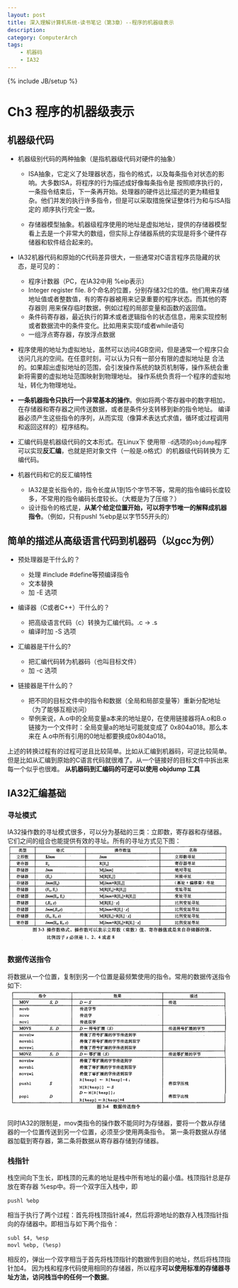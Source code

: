 ```yaml
---
layout: post
title: 深入理解计算机系统-读书笔记（第3章）--程序的机器级表示
description: 
category: ComputerArch
tags: 
    - 机器码
    - IA32
---
```

{% include JB/setup %}

# Ch3 程序的机器级表示

## 机器级代码

* 机器级别代码的两种抽象（是指机器级代码对硬件的抽象）

    - ISA抽象，它定义了处理器状态，指令的格式，以及每条指令对状态的影响。大多数ISA，将程序的行为描述成好像每条指令是
        按照顺序执行的，一条指令结束后，下一条再开始。处理器的硬件远比描述的更为精细复杂。他们并发的执行许多指令，但是可以采取措施保证整体行为和与ISA指定的
        顺序执行完全一致。
        
    - 存储器模型抽象。机器级程序使用的地址是虚拟地址，提供的存储器模型看上去是一个非常大的数组，但实际上存储器系统的实现是将多个硬件存储器和软件结合起来的。
    
- IA32机器代码和原始的C代码差异很大，一些通常对C语言程序员隐藏的状态，是可见的：
    + 程序计数器（PC，在IA32中用 %eip表示）
    + Integer register file. 8个命名的位置，分别存储32位的值。他们用来存储地址值或者整数值，有的寄存器被用来记录重要的程序状态。而其他的寄存器则
        用来保存临时数据，例如过程的局部变量和函数的返回值。
    + 条件码寄存器，最近执行的算术或者逻辑指令的状态信息，用来实现控制或者数据流中的条件变化。比如用来实现if或者while语句
    + 一组浮点寄存器，存放浮点数据

- 程序使用的地址为虚拟地址，虽然可以访问4GB空间，但是通常一个程序只会访问几兆的空间。在任意时刻，可以认为只有一部分有限的虚拟地址是
    合法的。如果超出虚拟地址的范围，会引发操作系统的缺页机制等，操作系统会重新将需要的虚拟地址范围映射到物理地址。
    操作系统负责将一个程序的虚拟地址，转化为物理地址。

- **一条机器指令只执行一个非常基本的操作**。例如将两个寄存器中的数字相加，在存储器和寄存器之间传送数据，或者是条件分支转移到新的指令地址。
    编译器必须产生这些指令的序列，从而实现（像算术表达式求值，循环或过程调用和返回这样的）程序结构。

- 汇编代码是机器级代码的文本形式。在Linux下 使用带 ```-d```选项的```objdump```程序可以实现**反汇编**，也就是把对象文件（一般是.o格式）的机器级代码转换为
  汇编代码。

- 机器代码和它的反汇编特性
    + IA32是变长指令的，指令长度从1到15个字节不等，常用的指令编码长度较多，不常用的指令编码长度较长。（大概是为了压缩？）
    + 设计指令的格式是，**从某个给定位置开始，可以将字节唯一的解释成机器指令**。（例如，只有pushl %ebp是以字节55开头的）

## 简单的描述从高级语言代码到机器码（以gcc为例）

- 预处理器是干什么的？
    + 处理 #include #define等预编译指令
    + 文本替换
    + 加 -E 选项
    
- 编译器（C或者C++）干什么的？
    + 把高级语言代码（c）转换为汇编代码。.c -> .s
    + 编译时加 -S 选项
    
- 汇编器是干什么的?
    + 把汇编代码转为机器码（也叫目标文件）
    + 加 -c 选项
    
- 链接器是干什么的？
    + 把不同的目标文件中的指令和数据（全局和局部变量等）重新分配地址（为了能够互相访问）
    + 举例来说，A.o中的全局变量a本来的地址是0，在使用链接器将A.o和B.o链接为一个文件时：全局变量a的地址可能就变成了 0x804a018。那么本来在
        A.o中所有引用的0地址都要换成0x804a018。
        
上述的转换过程有的过程可逆且比较简单。比如从汇编到机器码，可逆比较简单。但是比如从汇编到原始的C语言代码就很难了。从一个链接好的目标文件中拆出来每一个似乎也很难。
**从机器码到汇编码的可逆可以使用 objdump 工具**

## IA32汇编基础

### 寻址模式
IA32操作数的寻址模式很多，可以分为基础的三类：立即数，寄存器和存储器。它们之间的组合也能提供有效的寻址。所有的寻址方式见下图：
![寻址模式](/assets/pic/adress.jpg)

### 数据传送指令
将数据从一个位置，复制到另一个位置是最频繁使用的指令。常用的数据传送指令如下:
![数据传送](/assets/pic/move.png)

同时IA32的限制是，mov类指令的操作数不能同时为存储器，要将一个数从存储器的一个位置传送到另一个位置，必须至少使用两条指令。
第一条将数据从存储器加载到寄存器，第二条将数据从寄存器存储到存储器。

### 栈指针
栈空间向下生长，即栈顶的元素的地址是栈中所有地址的最小值。栈顶指针总是存放在寄存器 %esp中。将一个双字压入栈中，即

    pushl %ebp

相当于执行了两个过程：首先将栈顶指针减4，然后将源地址的数存入栈顶指针指向的存储器中。即相当与如下两个指令：

    subl $4, %esp
    movl %ebp, (%esp)

相反的，弹出一个双字相当于首先将栈顶指针的数据传到目的地址，然后将栈顶指针加4。
因为栈和程序代码使用相同的存储器，所以程序**可以使用标准的存储器寻址方法，访问栈当中的任何一个数据**。